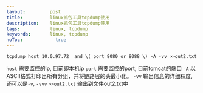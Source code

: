 ```yaml
---
layout:         post
title:          linux抓包工具tcpdump使用
description:    linux抓包工具tcpdump使用
tags:           linux, tcpdump
keywords:       linux, tcpdump
noToc: 			  true
---
```


```
tcpdump host 10.0.97.72  and \( port 8080 or 8088 \) -A -vv >>out2.txt
```

`host` 需要监控的ip, 目前即本机ip
`port` 需要监控的port, 目前tomcat的端口
`-A` 以ASCII格式打印出所有分组，并将链路层的头最小化。
`-vv` 输出信息的详细程度, 还可以是`-v`, `-vvv`
`>>out2.txt` 输出到文件out2.txt中

